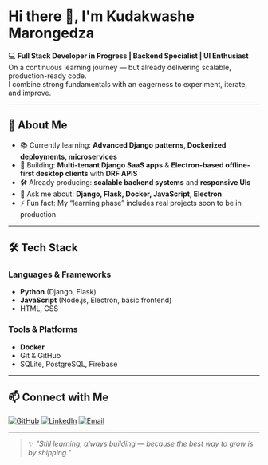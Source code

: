 # Hi there 👋, I'm Kudakwashe Marongedza

💻 **Full Stack Developer in Progress | Backend Specialist | UI Enthusiast**  
On a continuous learning journey — but already delivering scalable, production-ready code.  
I combine strong fundamentals with an eagerness to experiment, iterate, and improve.

---

## 🚀 About Me
- 📚 Currently learning: **Advanced Django patterns, Dockerized deployments, microservices**
- 🔭 Building: **Multi-tenant Django SaaS apps** & **Electron-based offline-first desktop clients** with **DRF APIS**
- 🛠 Already producing: **scalable backend systems** and **responsive UIs**
- 💬 Ask me about: **Django, Flask, Docker, JavaScript, Electron**
- ⚡ Fun fact: My “learning phase” includes real projects soon to be in production

---

## 🛠 Tech Stack

### **Languages & Frameworks**
- **Python** (Django, Flask)
- **JavaScript** (Node.js, Electron, basic frontend)
- HTML, CSS

### **Tools & Platforms**
- **Docker**
- Git & GitHub
- SQLite, PostgreSQL, Firebase


---

## 📫 Connect with Me
[![GitHub](https://img.shields.io/badge/-GitHub-181717?style=flat&logo=github&logoColor=white)](https://github.com/Kudakwashemaro)
[![LinkedIn](https://img.shields.io/badge/-LinkedIn-0A66C2?style=flat&logo=linkedin&logoColor=white)](www.linkedin.com/in/kudakwashe-marongedza-a34796375)
[![Email](https://img.shields.io/badge/-Email-D14836?style=flat&logo=gmail&logoColor=white)](mailto:kudakwashemaro@gmail.com)

---

> ✨ _"Still learning, always building — because the best way to grow is by shipping."_  
